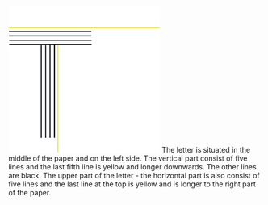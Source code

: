 <img src="./images/T.png" alt="letter-T" width="300"/>
The letter is situated in the middle of the paper and on the left side. The vertical part consist of five lines and the last fifth line is yellow and longer downwards. The other lines are black. The upper part of the letter - the horizontal part is also consist of five lines and the last line at the top is yellow and is longer to the right part of the paper.
